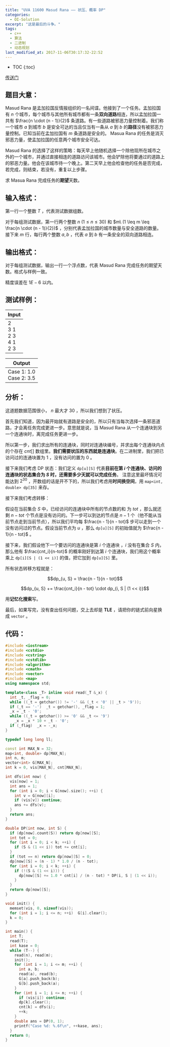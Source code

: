 ```yaml
---
title: "UVA 11600 Masud Rana —— 状压、概率 DP"
categories:
  - OI-Solution
excerpt: "这是最后的斗争。"
tags:
  - c++
  - 算法
  - 二进制
  - 动态规划
last_modified_at: 2017-11-06T30:17:32-22:52
---
```


* TOC
{:toc}

[传送门](https://vjudge.net/problem/UVA-11600)

## 题目大意：

Masud Rana 是孟加拉国反情报组织的一名间谍。他接到了一个任务。孟加拉国有 $n$ 个城市，每个城市与其他所有城市都有一条**双向道路**相连，所以孟加拉国一共有 $\frac{n \cdot (n - 1)}{2}$ 条道路。有一些道路被邪恶力量控制着。我们称一个城市 $a$ 到城市 $b$ 是安全可达的当且仅当有一条从 $a$ 到 $b$ 的**路径**没有被邪恶力量控制。已知当前在孟加拉国有 $m$ 条道路是安全的。 Masua Rana 的任务是消灭邪恶力量，使孟加拉国的任意两个城市安全可达。

Masud Rana 的选择了这样的策略：每天早上他随机选择一个除他现所在城市之外的一个城市，并通过直接相连的道路访问该城市。他会铲除他将要通过的道路上的邪恶力量。他会在该城市待一个晚上。第二天早上他会检查他的任务是否完成，若完成，则结束，若没有，重复以上步骤。

求 Masua Rana 完成任务的**期望**天数。

## 输入格式：

第一行一个整数 $T$ ，代表测试数据组数。

对于每组测试数据，第一行两个整数 $n\ (1 \leq n \leq 30)$ 和 $m\ (1 \leq m \leq \frac{n \cdot (n - 1)}{2})$ ，分别代表孟加拉国的城市数量与安全道路的数量。<br>
接下来 $m$ 行，每行两个整数 $a, b$ ，代表 $a$ 到 $b$ 有一条安全的双向道路相连。

## 输出格式：

对于每组测试数据，输出一行一个浮点数，代表 Masud Rana 完成任务的期望天数。格式与样例一致。

精度误差在 $1E-6$ 以内。

## 测试样例：

|Input|
| ---------- |
| 2 <br> 3 1 <br> 2 3 <br> 4 1 <br> 2 3 |

|Output|
| ---------- |
|Case 1: 1.0 <br> Case 2: 3.5 |

## 分析：

这道题数据范围很小， $n$ 最大才 $30$ ，所以我们想到了状压。

首先我们知道，因为最开始就有道路是安全的，所以只有当每次选择一条邪恶道路，才会离任务完成更进一步。意思就是说，当 Masud Rana 从一个连通块到另一个连通块时，离完成任务更进一步。

所以第一步，我们求出所有的连通块，同时对连通块编号，并求出每个连通块内点的个存在 $cnt[]$ 数组里。**我们需要状压的东西就是连通块**。在二进制里，我们把已访问过的连通块置为 $1$ ，没有访问的置为 $0$ 。

接下来我们考虑 DP 状态：我们定义 `dp[u][S]` 代表**目前在第 $i$ 个连通块、访问的连通块的状态集合为 $S$ 时，还需要多少天就可以完成任务**。
注意这里最坏情况可能达到 $2^{30}$ ，开数组的话是开不下的，所以我们考虑用**时间换空间**，用 `map<int, double> dp[35]` 来存。

接下来我们考虑转移：

假设在当前集合 $S$ 中，已经访问的连通块中所有的节点数的和 为 $tot$ ，那么就还剩 $n - tot$ 个节点是没有访问的。下一步可以到达的节点是 $n - 1$ 个（他不能从当前节点走到当前节点），所以我们平均每 $\frac{n - 1}{n - tot}$ 步可以走到一个没有访问过的节点。假设当前节点为 $u$ ，那么 `dp[u][S]` 的初始值就为 $\frac{n - 1}{n - tot}$ 。

接下来，我们假设他下一个要访问的连通块是第 $i$ 个连通块 ，$i$ 没有在集合 $S$ 内，那么他有 $\frac{cnt_i}{n-tot}$ 的概率刚好到达第 $i$ 个连通块，我们用这个概率乘上 `dp[i][S | (1 << i)]` 的值，把它加到 `dp[u][S]` 里。

所有状态转移方程就是：

$$dp_{u, S} = \frac{n - 1}{n - tot}$$

$$dp_{u, S} += \frac{cnt_i}{n - tot} \cdot dp_{i, S | (1 << i)}$$

用**记忆化搜索**写。

最后，如果写完，没有查出任何问题，交上去却是 **TLE** ，请把你的链式前向星换成 `vector` 。

## 代码：

```c++
#include <iostream>
#include <cstdio>
#include <cstring>
#include <cstdlib>
#include <algorithm>
#include <cmath>
#include <vector>
#include <map>
using namespace std;

template<class _T> inline void read(_T &_x) {
  int _t, _flag = 0;
  while ((_t = getchar()) != '-' && (_t < '0' || _t > '9'));
  if (_t == '-')  _t = getchar(), _flag = 1;
  _x = _t - '0';
  while ((_t = getchar()) >= '0' && _t <= '9')
    _x = _x * 10 + _t - '0';
  if (_flag)  _x = -_x;
}

typedef long long ll;

const int MAX_N = 32;
map<int, double> dp[MAX_N];
int n, m;
vector<int> G[MAX_N];
int k = 0, vis[MAX_N], cnt[MAX_N];

int dfs(int now) {
  vis[now] = 1;
  int ans = 1;
  for (int i = 0; i < G[now].size(); ++i) {
    int v = G[now][i];
    if (vis[v]) continue;
    ans += dfs(v);
  }
  return ans;
}

double DP(int now, int S) {
  if (dp[now].count(S)) return dp[now][S];
  int tot = 0;
  for (int i = 0; i < k; ++i) {
    if (S & (1 << i)) tot += cnt[i];
  }
  if (tot == n) return dp[now][S] = 0;
  dp[now][S] = (n - 1) * 1.0 / (n - tot);
  for (int i = 0; i < k; ++i) {
    if (!(S & (1 << i))) {
      dp[now][S] += 1.0 * cnt[i] / (n - tot) * DP(i, S | (1 << i));
    }
  }
  return dp[now][S];
}

void init() {
  memset(vis, 0, sizeof(vis));
  for (int i = 1; i <= n; ++i)  G[i].clear();
  k = 0;
}

int main() {
  int T;
  read(T);
  int kase = 0;
  while (T--) {
    read(n), read(m);
    init();
    for (int i = 1; i <= m; ++i) {
      int a, b;
      read(a), read(b);
      G[a].push_back(b);
      G[b].push_back(a);
    }
    for (int i = 1; i <= n; ++i) {
      if (vis[i]) continue;
      dp[k].clear();
      cnt[k] = dfs(i);
      ++k;
    }
    double ans = DP(0, 1);
    printf("Case %d: %.6f\n", ++kase, ans);
  }
  return 0;
}
```

